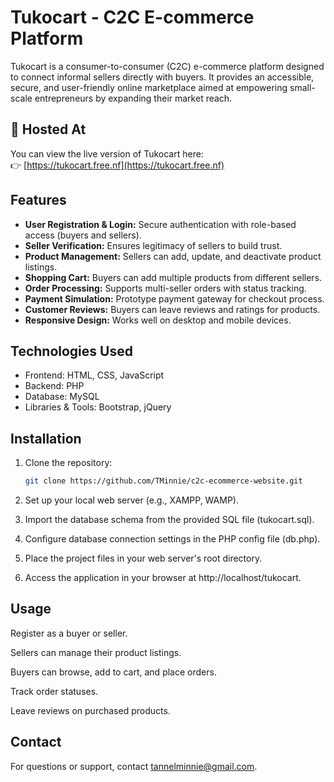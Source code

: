 # Tukocart - C2C E-commerce Platform

Tukocart is a consumer-to-consumer (C2C) e-commerce platform designed to connect informal sellers directly with buyers. It provides an accessible, secure, and user-friendly online marketplace aimed at empowering small-scale entrepreneurs by expanding their market reach.


## 🔗 Hosted At

You can view the live version of Tukocart here:  
👉 [https://tukocart.free.nf](https://tukocart.free.nf)


## Features

- **User Registration & Login:** Secure authentication with role-based access (buyers and sellers).
- **Seller Verification:** Ensures legitimacy of sellers to build trust.
- **Product Management:** Sellers can add, update, and deactivate product listings.
- **Shopping Cart:** Buyers can add multiple products from different sellers.
- **Order Processing:** Supports multi-seller orders with status tracking.
- **Payment Simulation:** Prototype payment gateway for checkout process.
- **Customer Reviews:** Buyers can leave reviews and ratings for products.
- **Responsive Design:** Works well on desktop and mobile devices.



## Technologies Used

- Frontend: HTML, CSS, JavaScript
- Backend: PHP
- Database: MySQL
- Libraries & Tools: Bootstrap, jQuery



## Installation

1. Clone the repository:  
   ```bash
   git clone https://github.com/TMinnie/c2c-ecommerce-website.git

2. Set up your local web server (e.g., XAMPP, WAMP).

3. Import the database schema from the provided SQL file (tukocart.sql).

4. Configure database connection settings in the PHP config file (db.php).

5. Place the project files in your web server's root directory.

6. Access the application in your browser at http://localhost/tukocart.


## Usage
Register as a buyer or seller.

Sellers can manage their product listings.

Buyers can browse, add to cart, and place orders.

Track order statuses.

Leave reviews on purchased products.


## Contact
For questions or support, contact tannelminnie@gmail.com.
